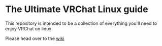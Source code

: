 # The Ultimate VRChat Linux guide

This repository is intended to be a collection of everything you'll need to enjoy VRChat on linux.

Please head over to the [wiki](https://github.com/RinLovesYou/VRChat-Linux/wiki)
